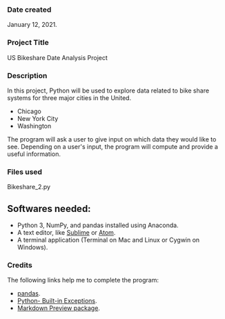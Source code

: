 ### Date created
January 12, 2021.

### Project Title
US Bikeshare Date Analysis Project

### Description
In this project, Python will be used to explore data related to bike share systems for three major cities in the United.

- Chicago
- New York City
- Washington

The program  will ask a user to give input on which data they would like to see. Depending on a user's input, the program will compute and provide a useful information.


### Files used
Bikeshare_2.py

## Softwares needed:
- Python 3, NumPy, and pandas installed using Anaconda.
- A text editor, like [Sublime](https://www.sublimetext.com/) or [Atom](https://atom.io/).
- A terminal application (Terminal on Mac and Linux or Cygwin on Windows).

### Credits
The following links help me to complete the program:

- [pandas](https://pandas.pydata.org/docs/reference/frame.html).
- [ Python- Built-in Exceptions](https://docs.python.org/3/library/exceptions.html#ValueError).
- [Markdown Preview package](https://github.com/atom/markdown-preview).
